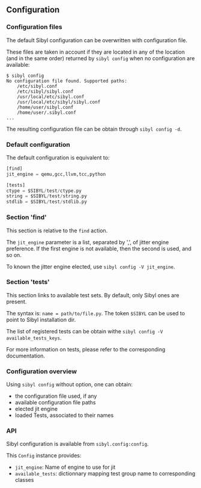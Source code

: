 Configuration
-------------

### Configuration files

The default Sibyl configuration can be overwritten with configuration file.

These files are taken in account if they are located in any of the location (and
in the same order) returned by `sibyl config` when no configuration are
available:
```
$ sibyl config
No configuration file found. Supported paths:
	/etc/sibyl.conf
	/etc/sibyl/sibyl.conf
	/usr/local/etc/sibyl.conf
	/usr/local/etc/sibyl/sibyl.conf
	/home/user/sibyl.conf
	/home/user/.sibyl.conf
...
```

The resulting configuration file can be obtain through `sibyl config -d`.

### Default configuration

The default configuration is equivalent to:

```Python
[find]
jit_engine = qemu,gcc,llvm,tcc,python

[tests]
ctype = $SIBYL/test/ctype.py
string = $SIBYL/test/string.py
stdlib = $SIBYL/test/stdlib.py
```

### Section 'find'

This section is relative to the `find` action.

The `jit_engine` parameter is a list, separated by ',', of jitter engine
preference.
If the first engine is not available, then the second is used, and so on.

To known the jitter engine elected, use `sibyl config -V jit_engine`.

### Section 'tests'

This section links to available test sets. By default, only Sibyl ones are
present.

The syntax is: `name = path/to/file.py`.
The token `$SIBYL` can be used to point to Sibyl installation dir.

The list of registered tests can be obtain withe
`sibyl config -V available_tests_keys`.

For more information on tests, please refer to the corresponding documentation.

### Configuration overview

Using `sibyl config` without option, one can obtain:
* the configuration file used, if any
* available configuration file paths
* elected jit engine
* loaded Tests, associated to their names

### API

Sibyl configuration is available from `sibyl.config:config`.

This `Config` instance provides:
* `jit_engine`: Name of engine to use for jit
* `available_tests`: dictionnary mapping test group name to corresponding classes
